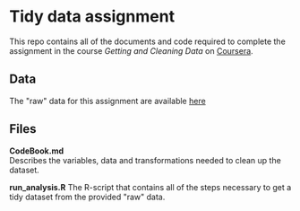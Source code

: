 # Tidy data assignment

This repo contains all of the documents and code required to complete the assignment in the course *Getting and Cleaning Data* on [Coursera](https://www.coursera.org/learn/data-cleaning/home/welcome).

## Data

The "raw" data for this assignment are available [here](https://d396qusza40orc.cloudfront.net/getdata%2Fprojectfiles%2FUCI%20HAR%20Dataset.zip)

## Files

**CodeBook.md**  
Describes the variables, data and transformations needed to clean up the dataset.

**run_analysis.R**
The R-script that contains all of the steps necessary to get a tidy dataset from the provided "raw" data.